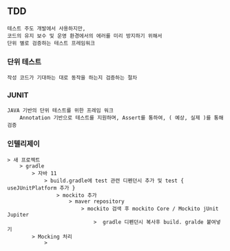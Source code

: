 ## TDD
    테스트 주도 개발에서 사용하지만, 
    코드의 유지 보수 및 운영 환경에서의 에러를 미리 방지하기 위해서
    단위 별로 검증하는 테스트 프레임워크

### 단위 테스트
    작성 코드가 기대하는 대로 동작을 하는지 검증하는 절차


### JUNIT
    JAVA 기반의 단위 테스트를 위한 프레임 워크
        Annotation 기반으로 테스트를 지원하며, Assert를 통하여, ( 예상, 실제 )를 통해 검증


### 인텔리제이
    > 새 프로젝트
        > gradle
            > 자바 11
                > build.gradle에 test 관련 디펜던시 추가 및 test { useJUnitPlatform 추가 }
                    > mockito 추가
                        > maver repository
                            > mockito 검색 후 mockito Core / Mockito jUnit Jupiter
                                >  gradle 디펜던시 복사후 build. gralde 붙여넣기
            > Mocking 처리
                > 
    